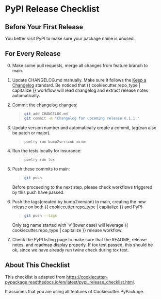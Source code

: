 # PyPI Release Checklist

## Before Your First Release

You better visit PyPI to make sure your package name is unused.

## For Every Release

0.  Make some pull requests, merge all changes from feature branch to main.

1.  Update CHANGELOG.md manually. Make sure it follows the [Keep a Changelog](https://keepachangelog.com/en/1.0.0/) standard.
    Be noticed that  {{ cookiecutter.repo_type | capitalize }} workflow will read changelog and extract release notes automatically.

2.  Commit the changelog changes:

    > ``` bash
    > git add CHANGELOG.md
    > git commit -m "Changelog for upcoming release 0.1.1."
    > ```

3.  Update version number and automatically create a commit, tag(can also be patch or major).

    > ``` bash
    > poetry run bump2version minor
    > ```

4.  Run the tests locally for insurance:

    > ``` bash
    > poetry run tox
    > ```

5.  Push these commits to main:

    > ``` bash
    > git push
    > ```

    Before proceeding to the next step, please check workflows triggered by this push have passed.

6.  Push the tags(created by bump2version) to main, creating the new release on both {{ cookiecutter.repo_type | capitalize }} and PyPI:

    > ``` bash
    > git push --tags
    > ```

    Only tag name started with 'v'(lower case) will leverage {{ cookiecutter.repo_type | capitalize }} release workflow.

7.  Check the PyPI listing page to make sure that the README, release
    notes, and roadmap display properly. If tox test passed, this should be ok, since
    we have already run twine check during tox test.

## About This Checklist

This checklist is adapted from <https://cookiecutter-pypackage.readthedocs.io/en/latest/pypi_release_checklist.html>.

It assumes that you are using all features of Cookiecutter PyPackage.
